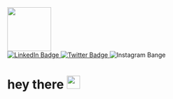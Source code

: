 <div id="header" aling="center">
<div id="badges">
<a href="https://linkedin.com/in/veli-ismailov-294312234">
  <img src="https://media.giphy.com/media/lP8xu5t2DLGG045H8F/giphy.gif" width=100"/> </div>
 <img src="https://img.shields.io/badge/LinkedIn-blu?logo=linkedin&logoColor=white&style=for-the-badge"  alt="LinkedIn Badge"/> 
<a/>                                                                                                                             
<a href="https://twitter.com/VilliIsmailov">   
                                                                                                                                      <img src="https://img.shields.io/badge/Twitter-blue?style=for-the-badge&logo=twitter&logoColor=white"  alt="Twitter Badge"/>
  <a/>
  <href="https://wwww.instagram.com/vel.ismailov">
 <img src="https://img.shields.io/badge/Instagram-red?style=for-the-badge&logo=instagram&logoColor=white" alt="Instagram Bange"/>   
 <a/>                                                                                                                                 </div>

                                                                                                                               
<img src="https://komarev.com/ghpvc/?username=Veliprogram&style=flat-square&color=blue" alt=""/>
                                                                                                       
<h1>
  hey there
  <img src="https://media.giphy.com/media/hvRJCLFzcasrR4ia7z/giphy.gif" width="30px"/>
</h1>
                                                                                                      
